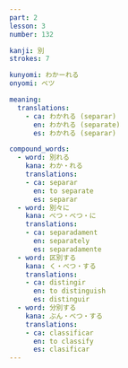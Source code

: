 ```yaml
---
part: 2
lesson: 3
number: 132

kanji: 別
strokes: 7

kunyomi: わかーれる
onyomi: ベツ

meaning:
  translations:
    - ca: わかれる (separar)
      en: わかれる (separate)
      es: わかれる (separar)

compound_words:
  - word: 別れる
    kana: わか・れる
    translations:
    - ca: separar
      en: to separate
      es: separar
  - word: 別々に
    kana: べつ・べつ・に
    translations:
    - ca: separadament
      en: separately
      es: separadamente
  - word: 区別する
    kana: く・べつ・する
    translations:
    - ca: distingir
      en: to distinguish
      es: distinguir
  - word: 分別する
    kana: ぶん・べつ・する
    translations:
    - ca: classificar
      en: to classify
      es: clasificar
---
```

